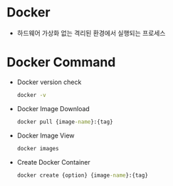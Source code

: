 # Docker
* 하드웨어 가상화 없는 격리된 환경에서 실행되는 프로세스


# Docker Command

* Docker version check
  ```cmd
  docker -v
  ```
* Docker Image Download
  ```cmd
  docker pull {image-name}:{tag}
  ```
* Docker Image View
  ```cmd
  docker images
  ```
* Create Docker Container
  ```cmd
  docker create {option} {image-name}:{tag}
  ```